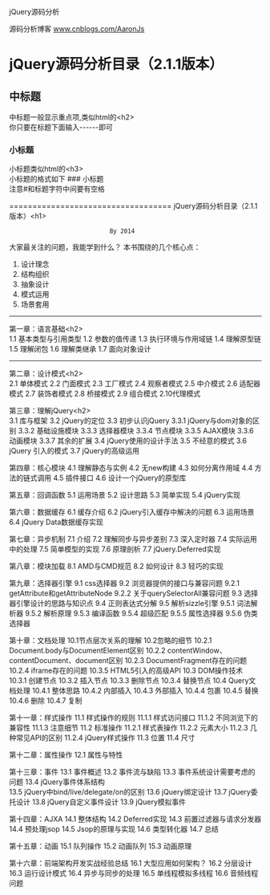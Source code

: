 jQuery源码分析

  源码分析博客
  www.cnblogs.com/AaronJs


jQuery源码分析目录（2.1.1版本）
===================================

  
中标题
-----------------------------------
  中标题一般显示重点项,类似html的\<h2\><br />
  你只要在标题下面输入------即可
  
### 小标题
  小标题类似html的\<h3\><br />
  小标题的格式如下 ### 小标题<br />
  注意#和标题字符中间要有空格
















 ===================================
  jQuery源码分析目录（2.1.1版本）\<h1\><br />
								
                                By 2014
大家最关注的问题，我能学到什么？
本书围绕的几个核心点：
1.	设计理念
2.	结构组织
3.	抽象设计
4.	模式运用
5.	场景套用

-----------------------------------
第一章：语言基础\<h2\><br />
    1.1	基本类型与引用类型
    1.2	参数的值传递
    1.3	执行环境与作用域链
    1.4	理解原型链
    1.5	理解闭包
    1.6	理解类继承
    1.7	面向对象设计

-----------------------------------
第二章：设计模式\<h2\><br />
    2.1	单体模式
    2.2	门面模式
    2.3	工厂模式
    2.4	观察者模式
    2.5	中介模式
    2.6	适配器模式
    2.7	装饰者模式
    2.8	桥接模式
    2.9	组合模式
    2.10代理模式

第三章：理解jQuery\<h2\><br />
    3.1	库与框架
    3.2	jQuery的定位
    3.3	初步认识jQuery
        3.3.1	jQuery与dom对象的区别
        3.3.2	基础设施模块
        3.3.3	选择器模块
        3.3.4	节点模块
        3.3.5	AJAX模块
        3.3.6	动画模块
        3.3.7	其余的扩展
    3.4	jQuery使用的设计手法
    3.5	不经意的模式
    3.6	 jQuery 引入的模式
    3.7	 jQuery的高级运用


第四章：核心模块
    4.1	理解静态与实例
    4.2	无new构建
    4.3	如何分离作用域
    4.4	方法的链式调用
    4.5	插件接口
    4.6	设计一个jQuery的原型库

第五章：回调函数
	5.1 运用场景
	5.2 设计思路
	5.3 简单实现
	5.4 jQuery实现

第六章：数据缓存
	6.1	缓存介绍
	6.2	jQuery引入缓存中解决的问题
	6.3	运用场景
	6.4	jQuery Data数据缓存实现

第七章：异步机制
	7.1	介绍
	7.2	理解同步与异步差别
	7.3	深入定时器
	7.4	实际运用中的处理
	7.5	简单模型的实现
	7.6	原理剖析
	7.7 	jQuery.Deferred实现
	
第八章：模块加载
	8.1	AMD与CMD规范
	8.2	如何设计
	8.3	轻巧的实现

第九章：选择器引擎
	9.1	css选择器
	9.2	浏览器提供的接口与兼容问题
		9.2.1	getAttribute和getAttributeNode
		9.2.2	关于querySelectorAll兼容问题
	9.3	选择器引擎设计的思路与知识点 
	9.4	正则表达式分解
	9.5	解析sizzle引擎
		9.5.1	词法解析器
		9.5.2	解析原理
		9.5.3	编译函数
		9.5.4	超级匹配
		9.5.5	属性选择器
		9.5.6	伪类选择器

第十章：文档处理
    10.1节点层次关系的理解
    10.2忽略的细节
        10.2.1	Document.body与DocumentElement区别
        10.2.2 	contentWindow、contentDocument、document区别
        10.2.3   DocumentFragment存在的问题
        10.2.4	iframe存在的问题
        10.3.5	HTML5引入的高级API
    10.3 DOM操作技术
        10.3.1	创建节点
        10.3.2	插入节点
        10.3.3	删除节点
        10.3.4	替换节点
    10.4 Query文档处理
        10.4.1	整体思路
        10.4.2	内部插入
        10.4.3	外部插入
        10.4.4	包裹
        10.4.5 	替换
        10.4.6	删除
        10.4.7	复制


第十一章：样式操作
	11.1 样式操作的规则
		11.1.1 样式访问接口
		11.1.2 不同浏览下的兼容性
		11.1.3 注意细节
	11.2 标准操作
		11.2.1 样式表操作
		11.2.2 元素大小
		11.2.3 几种常见API的区别
	    11.2.4 jQuery样式操作
	11.3 位置
	11.4 尺寸

第十二章：属性操作
	12.1 属性与特性
	

第十三章：事件
	13.1 事件概述
	13.2 事件流与缺陷
	13.3 事件系统设计需要考虑的问题
	13.4 jQuery事件体系结构	
	13.5 jQuery中bind/live/delegate/on的区别
	13.6 jQuery绑定设计
	13.7 jQuery委托设计
	13.8 jQuery自定义事件设计
	13.9 jQuery模拟事件 
	
第十四章：AJXA
    14.1 整体结构
    14.2 Deferred实现
    14.3 前置过滤器与请求分发器
    14.4 预处理jsop
    14.5 Jsop的原理与实现
    14.6 类型转化器
    14.7 总结

第十五章：动画
	15.1 队列操作
	15.2 动画队列
	15.3 动画原理
	
第十六章：前端架构开发实战经验总结
    16.1 大型应用如何架构？
    16.2 分层设计
    16.3 运行设计模式
    16.4 异步与同步的处理
    16.5 单线程模拟多线程
    16.6 音频线程问题
		
	
			
